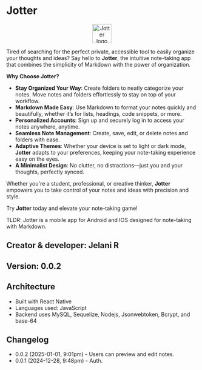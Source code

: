 # Jotter

<center><img src='./src/assets/ic/jotter4.gif#jotter' alt='Jotter logo' height='50px' width='50px'/></center>

Tired of searching for the perfect private, accessible tool to easily organize your thoughts and ideas? Say hello to **Jotter**, the intuitive note-taking app that combines the simplicity of Markdown with the power of organization.

**Why Choose Jotter?**

- **Stay Organized Your Way**: Create folders to neatly categorize your notes. Move notes and folders effortlessly to stay on top of your workflow.
- **Markdown Made Easy**: Use Markdown to format your notes quickly and beautifully, whether it’s for lists, headings, code snippets, or more.
- **Personalized Accounts**: Sign up and securely log in to access your notes anywhere, anytime.
- **Seamless Note Management**: Create, save, edit, or delete notes and folders with ease.
- **Adaptive Themes**: Whether your device is set to light or dark mode, **Jotter** adapts to your preferences, keeping your note-taking experience easy on the eyes.
- **A Minimalist Design**: No clutter, no distractions—just you and your thoughts, perfectly synced.

Whether you're a student, professional, or creative thinker, **Jotter** empowers you to take control of your notes and ideas with precision and style.

Try **Jotter** today and elevate your note-taking game!

TLDR: Jotter is a mobile app for Android and IOS designed for note-taking with Markdown.

## Creator & developer: Jelani R

## Version: 0.0.2

## Architecture

- Built with React Native
- Languages used: JavaScript
- Backend uses MySQL, Sequelize, Nodejs, Jsonwebtoken, Bcrypt, and base-64

## Changelog

- 0.0.2 (2025-01-01, 9:01pm) - Users can preview and edit notes.
- 0.0.1 (2024-12-28, 9:48pm) - Auth.
